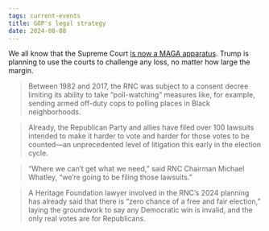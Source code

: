 ```yaml
---
tags: current-events
title: GOP's legal strategy
date: 2024-08-08
---
```


We all know that the Supreme Court [is now a MAGA apparatus](https://ballsandstrikes.org/law-politics/voter-suppression-lawsuits-trump-next-coup-republican-party/). Trump is planning to use the courts to challenge any loss, no matter how large the margin.

> Between 1982 and 2017, the RNC was subject to a consent decree limiting its ability to take “poll-watching” measures like, for example, sending armed off-duty cops to polling places in Black neighborhoods.

> Already, the Republican Party and allies have filed over 100 lawsuits intended to make it harder to vote and harder for those votes to be counted—an unprecedented level of litigation this early in the election cycle.

> “Where we can’t get what we need,” said RNC Chairman Michael Whatley, “we’re going to be filing those lawsuits.”

> A Heritage Foundation lawyer involved in the RNC’s 2024 planning has already said that there is “zero chance of a free and fair election,” laying the groundwork to say any Democratic win is invalid, and the only real votes are for Republicans.